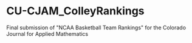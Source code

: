 # CU-CJAM_ColleyRankings
Final submission of "NCAA Basketball Team Rankings" for the Colorado Journal for Applied Mathematics
